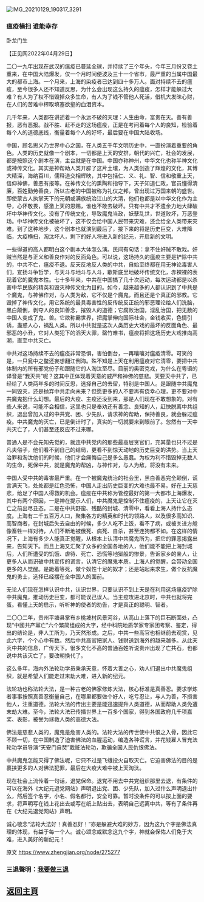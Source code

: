 ![IMG_20210129_190317_3291](https://user-images.githubusercontent.com/79625284/165938715-d12ece64-7031-4886-8812-24a190d07a09.jpg)

### 瘟疫横扫 谁能幸存

卧龙门生

【正见网2022年04月29日】

二〇一九年出现在武汉的瘟疫已蔓延全球，并持续了三个年头，今年三月份又卷土重来，在中国大陆爆发，仅一个月时间便波及三十一个省市，最严重的当属中国最大的都市上海。一个月来，上海的染疫者已达到四十多万人。面对持续不去的瘟疫，至今很多人还不知道反思，为什么会出现这么持久的瘟疫，怎样才能躲过大难？有人为了权不惜毁掉众多生命，有人为了钱不管他人死活，借机大发昧心财，在人们的苦难中榨取填塞欲壑的血泪资本。

几千年来，人类都在讲述着一个永远不破的天理：人生由命，富贵在天。善有善报，恶有恶报。战不胜、赶不走的这场瘟疫，正是在考问着每个人的良知，检验着每个人的道德底线，衡量着每个人的好坏，最后要在中国大陆收场。

中国，顾名思义乃世界中心之国，在人类五千年文明历史中，一直扮演着重要的角色。人类的历史就像一个剧本，一切都是上天的安排，朝代的兴亡，社会的发展，都是按照这个剧本在演，主台就是在中国。中国亦称神州，中华文化也称半神文化或神传文化。其实是神帮助人类开辟了这片土壤，为人类创造了辉煌的文化，其博大精深，海纳百川，儒释道交相辉映，其中包括仁、义、礼、智、信和敬重上天，信仰神佛，善恶有报等。在神传文化的熏陶和指导下，天子知道仁政，官员懂得清廉，百姓勤劳善良，所以古老的中国被称为礼仪之邦，曾出现过万国来朝的盛世。即使蒙古人执掌天下的元朝或满族统治江山的大清，他们也都是以中华文化作为主导，心怀敬畏，感激上天的恩赐，谁也不敢去破坏。只有中共才不遗余力地大肆破坏中华神传文化。没有了传统文化，导致魔鬼当政，妖孽乱世，世道败坏，万恶登场。中华神传文化被破坏了，这不仅会给中国人民带来灾难，还会给全人类带来灾难。到了这种地步，这个剧本也就演到最后了，接下来的将是历史巨变，大难降临，大疫横扫，淘汰坏人，剩下的好人将进入新的纪元，开启新的文明。

一些得道的高人都明白这个剧本大体怎么演。民间有句话：拿不住奸贼不散戏。奸贼当然是与正义和善良作对的反面角色。可以说，这场持久的瘟疫主要是铲除中共的，中共不亡，瘟疫不退。反天反地反人类的中共，自始至终都在用无神论毒害人们，宣扬斗争哲学，与天斗与地斗与人斗，歇斯底里地破坏传统文化，赤裸裸的表现着它的魔鬼本性。七十多年来，中共在中国搞了几十次运动，每次运动都是以杀害中华民族的精英和毁灭神传文化为目的。如今，越来越多的人都认识到了中共是个魔鬼，与神佛作对，与人类为敌，它不仅是个魔鬼，而且还是个真正的邪教。它毁掉了神传文化，用它系统的最具毒害性的反传统反正统的邪恶理论给人们洗脑，黑白颠倒，剥夺人的良知善念，摧毁人的道德；它腐败治国，淫乱治国，把无数的中国人变成了鬼、兽。它欲称霸世界，把魔掌伸向国际社会，金钱收买，色情引诱，蛊惑人心，祸乱人类。所以中共就是这次人类历史大戏的最坏的反面角色、最邪恶的小丑，它对人类犯下的滔天大罪，罄竹难书，瘟疫将把这场历史大戏推向高潮，直至中共灭亡。

中共对这场持续不去的瘟疫非常恐惧，害怕倒台，一再嚷嚷对瘟疫清零。可笑的是，一只瓮中之鳖还妄想翻江倒海。殊不知是上天在利用瘟疫对它清零，要把中共体制内的所有邪党份子和跟随它的人淘汰至尽。目前的奥密克戎，为什么在粤语的译音是“我灭共”呢？这其中正体现着天意的威严和神佛的慈悲。天要灭中共了，已经给了人类两年多的时间反思，选择自己的去留，特别是中国人。是跟随中共魔鬼一同毁灭，还是抛弃中共走向未来？但愿更多的人不要再有侥幸心理，更不要对中共魔鬼抱什么幻想。最后的大疫、主疫还没到来，那是人们现在不敢想象的。对有些人来说，可能不会相信，这里也只是奉劝还有善念、良知的人，赶快脱离中共组织，退出曾加入过的中共党、团、少先队，请求神的帮助，保持善良，就会躲过瘟疫。中共魔鬼的灭亡，已是倒计时了，真实的一切就要来到眼前了。忽然有一天中共灭亡了，人们甚至还反应不过来哪。

普通人是不会先知先觉的，就连中共党内的那些最高层贪官们，充其量也只不过是凡夫俗子，他们看不到自己的结局，更看不到惊天动地的历史巨变的洪势。当上天治罪和淘汰他们的时候，他们才会痛悔自己是多么愚蠢。为权为利不惜毁掉无数人的生命，死保中共，就是魔鬼的帮凶，与神作对，与人为敌，将没有未来。

中国人受中共的毒害最严重。在一个被魔鬼统治的社会里，黑白善恶完全颠倒，谎言满天飞，处处都是红色恐怖，中国人走出历史巨变的大难也最不易。好在上天慈悲，给足了中国人得救的机会。瘟疫在中共称为管控最好的第一大都市上海爆发，其中有两个原因，一是神在提示人们，中共魔鬼是控制不住瘟疫的，上天让它在灭亡之前出尽丑态。二是在中共野蛮、残酷的封城、清零中，看看上海人持什么态度。上海有二千五百万人口，聚集各方的精英和时代的领路人，以及很多高知识、高智商者，在封城后失去自由的时候，多少人吃不上饭，看不了病，或被关进方舱像畜牲一样对待，人们不断地被俄死、病死、自杀，甚至连狗都不如。在这样的情况下，上海有多少人能真正觉醒，从根本上认清中共魔鬼所为，把它的罪恶揭露出来，告知天下。而且上海又汇聚了众多的全国各地的人，他们能不能把上海封城后，人们所遭受的饥饿、虐待、死亡、恐慌等地狱般的惨景，告诉家乡的亲人，让更多人从而识破中共宣传的谎言，认清它的魔鬼本质。上海人的觉醒，会带动全国更多的人觉醒。是跪着等死，做个奴性十足的奴才；还是站起来求生，做个反抗魔鬼的勇士，选择已经摆在全中国人的面前。

无论人们现在怎样认识中共，认识世界，只要认识不到上天是在利用这场瘟疫铲除中共魔鬼，推动历史巨变，都可能误己误人。当主疫攻进北京时，中共也就将完蛋。看懂上天的启示，听听神的使者的劝告，才是真正的聪明、智者。

二〇〇二年，贵州平塘县掌布乡桃坡村风景河谷，从高山上落下的巨石断面处，凸现“中國共产黨亡”六个繁简组成的大字，经中科院地质学家专家团考察、鉴定，得出的结论是，非人工所为，乃天然形成。之后，中共一些高官也相继前去观赏，见此六字，个个心中有数。然后中共高官把家人、钱财送到海外的越来越多。从此天灭中共的信息，广传天下。很多文化不高的普通百姓听说贵州出现了亡共石，也都说中共该灭亡了，要改朝换代了。

这么多年，海内外法轮功学员秉承天意，怀着大善之心，劝人们退出中共魔鬼组织，就是希望人们能走过末劫大难，进入新的纪元。

法轮功也称法轮大法，是一种古老的佛家修炼大法，核心标准是真善忍。要求学炼者事事按照真善忍衡量自己，在哪里都要做个好人，吃亏忍让，与人为善，不损害他人，注重道德。法轮大法的传出主要是能迅速提升人类道德，从而帮助人类免遭末劫大难。至今，法轮大法已传播世界上一百多个国家，得到各国政府几千项嘉奖、表彰，被誉为拯救人类的高德大法。

佛法是慈悲人类的，魔鬼是危害人类的。法轮大法的传世使中共恨之入骨，因此它不顾一切，在中国制造了迫害佛法的血腥运动，编造各种谎言，并花钱雇人冒充法轮功学员导演“天安门自焚”栽赃法轮功，欺骗全国人民仇恨佛法。

中共魔鬼怎能灭得了佛法呢，它只不过是飞蛾投火自取灭亡。它迫害佛法的目的是裹挟更多的人对佛法犯罪，最后在大疫大难中被上天淘汰。

现在社会上流传着一句话，退党保命。退党不用去中共党组织那里去退，有条件的可以在海外《大纪元退党网站》声明退出党、团、少先队，加入过什么声明退出什么，然后签个名字，小名、假名都行，安全可靠。暂时没条件的可以按上面的要求，将声明写在钱上花出去或写在纸上贴出去，表明自己远离中共，等有了条件再在《大纪元退党网站》声明。

诚心敬念“法轮大法好！真善忍好！”亦是躲避大难的妙方，因为这九个字是佛法真理的体现，有益于每一个人。诚心颂念或默念这九个字，神就会保佑人们免于大难，进入美好的新纪元！

原文 https://www.zhengjian.org/node/275277

### 三退聲明：[我要做三退](https://tuidang.epochtimes.com/)

## [返回主頁](https://git.io/Js3EY)
